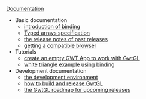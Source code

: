 [Documentation](Documentation.md)
  * Basic documentation
    * [introduction of binding](BindingOverview.md)
    * [Typed arrays specification](TypedArrays.md)
    * [the release notes of past releases](ReleaseNotes.md)
    * [getting a compatible browser](BrowserSupport.md)
  * Tutorials
    * [create an empty GWT App to work with GwtGL](HowToCreateAnEmptyGWTApp.md)
    * [white triangle example using binding](BindingTutorial.md)
  * Development documentation
    * [the development environment](DevelopmentEnvironment.md)
    * [how to build and release GwtGL](BuildAndRelease.md)
    * [the GwtGL roadmap for upcoming releases](Roadmap.md)